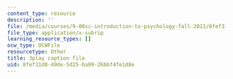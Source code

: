 ```yaml
---
content_type: resource
description: ''
file: /media/courses/9-00sc-introduction-to-psychology-fall-2011/8fef31d849de5d25ba0926bbf4fe1d8e_z9XQpjNgeBI.vtt
file_type: application/x-subrip
learning_resource_types: []
ocw_type: OCWFile
resourcetype: Other
title: 3play caption file
uid: 8fef31d8-49de-5d25-ba09-26bbf4fe1d8e
---
```

